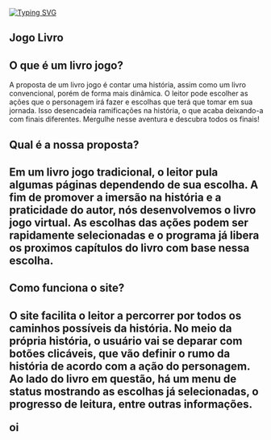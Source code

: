 [![Typing SVG](https://readme-typing-svg.herokuapp.com?font=Fredoka&size=40&color=55A9D3&lines=Reading+Paths)](https://git.io/typing-svg)


<h2>Jogo Livro</h2>
<h2>O que é um livro jogo?</h2>
<p>A proposta de um livro jogo é contar uma história, assim como um livro convencional, porém de forma mais dinâmica. O leitor pode escolher as ações que o personagem irá fazer e escolhas que terá que tomar em sua jornada. Isso desencadeia ramificações na história, o que acaba deixando-a com finais diferentes. Mergulhe nesse aventura e descubra todos os finais!</p>
<h2>Qual é a nossa proposta?<h2>
<p>Em um livro jogo tradicional, o leitor pula algumas páginas dependendo de sua escolha. A fim de promover a imersão na história e a praticidade do autor, nós desenvolvemos o livro jogo virtual. As escolhas das ações podem ser rapidamente selecionadas e o programa já libera os proximos capítulos do livro com base nessa escolha.
</p>

<h2>Como funciona o site?
<h2>
<p>O site facilita o leitor a percorrer por todos os caminhos possíveis da história. No meio da própria história, o usuário vai se deparar com botões clicáveis, que vão definir o rumo da história de acordo com a ação do personagem. Ao lado do livro em questão, há um menu de status mostrando as escolhas já selecionadas, o progresso de leitura, entre outras informações.
</p>oi
